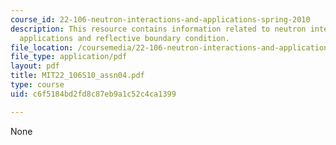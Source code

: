 ```yaml
---
course_id: 22-106-neutron-interactions-and-applications-spring-2010
description: This resource contains information related to neutron interactions and
  applications and reflective boundary condition.
file_location: /coursemedia/22-106-neutron-interactions-and-applications-spring-2010/c6f5184bd2fd8c87eb9a1c52c4ca1399_MIT22_106S10_assn04.pdf
file_type: application/pdf
layout: pdf
title: MIT22_106S10_assn04.pdf
type: course
uid: c6f5184bd2fd8c87eb9a1c52c4ca1399

---
```

None